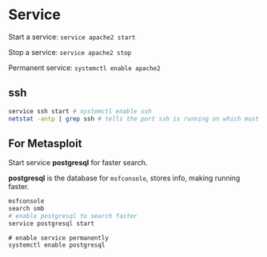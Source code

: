 # Service

Start a service: `service apache2 start`

Stop a service: `service apache2 stop`

Permanent service: `systemctl enable apache2`

## ssh

```bash
service ssh start # systemctl enable ssh
netstat -antp | grep ssh # tells the port ssh is running on which must be 22
```

## For Metasploit

Start service **postgresql** for faster search.

**postgresql** is the database for `msfconsole`, stores info, making running faster.

```bash
msfconsole
search smb
# enable postgresql to search faster
service postgresql start
```

```shell
# enable service permanently
systemctl enable postgresql
```



